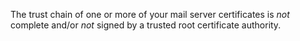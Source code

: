 The trust chain of one or more of your mail server certificates is *not* complete and/or *not* signed by a trusted root certificate authority.
